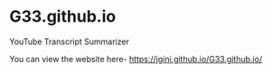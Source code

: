 # G33.github.io
YouTube Transcript Summarizer

You can view the website here- https://jgini.github.io/G33.github.io/
